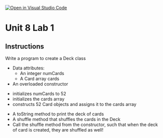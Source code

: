 [![Open in Visual Studio Code](https://classroom.github.com/assets/open-in-vscode-2e0aaae1b6195c2367325f4f02e2d04e9abb55f0b24a779b69b11b9e10269abc.svg)](https://classroom.github.com/online_ide?assignment_repo_id=18269478&assignment_repo_type=AssignmentRepo)
# Unit 8 Lab 1
## Instructions

Write a program to create a Deck class
+ Data attributes: 
	* An integer numCards
  * A Card array cards
+	An overloaded constructor
  *	initializes numCards to 52
  * initializes the cards array
  * constructs 52 Card objects and assigns it to the cards array
+	A toString method to print the deck of cards
+	A shuffle method that shuffles the cards in the Deck
+	Call the shuffle method from the constructor, such that when the deck of card is created, they are shuffled as well!

